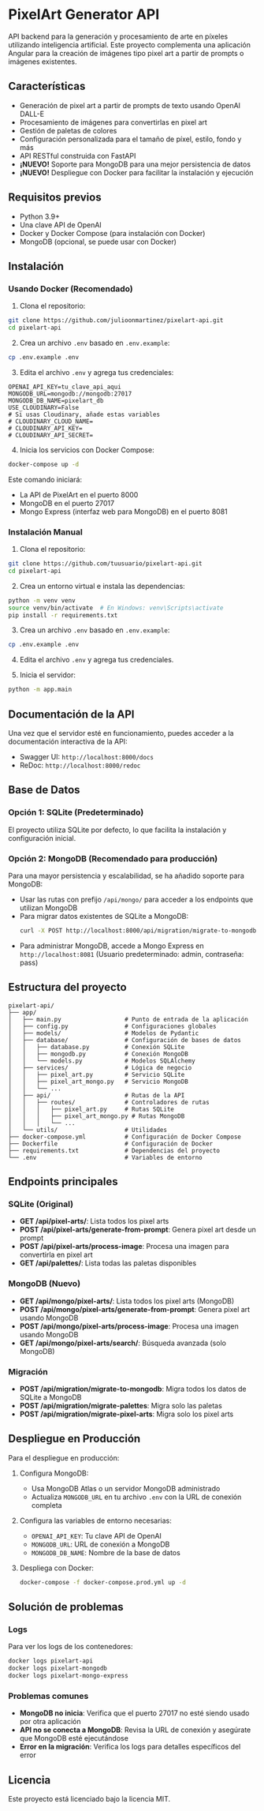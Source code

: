 # PixelArt Generator API

API backend para la generación y procesamiento de arte en píxeles utilizando inteligencia artificial. Este proyecto complementa una aplicación Angular para la creación de imágenes tipo pixel art a partir de prompts o imágenes existentes.

## Características

- Generación de pixel art a partir de prompts de texto usando OpenAI DALL-E
- Procesamiento de imágenes para convertirlas en pixel art
- Gestión de paletas de colores
- Configuración personalizada para el tamaño de píxel, estilo, fondo y más
- API RESTful construida con FastAPI
- **¡NUEVO!** Soporte para MongoDB para una mejor persistencia de datos
- **¡NUEVO!** Despliegue con Docker para facilitar la instalación y ejecución

## Requisitos previos

- Python 3.9+
- Una clave API de OpenAI
- Docker y Docker Compose (para instalación con Docker)
- MongoDB (opcional, se puede usar con Docker)

## Instalación

### Usando Docker (Recomendado)

1. Clona el repositorio:

```bash
git clone https://github.com/julioonmartinez/pixelart-api.git
cd pixelart-api
```

2. Crea un archivo `.env` basado en `.env.example`:

```bash
cp .env.example .env
```

3. Edita el archivo `.env` y agrega tus credenciales:

```
OPENAI_API_KEY=tu_clave_api_aqui
MONGODB_URL=mongodb://mongodb:27017
MONGODB_DB_NAME=pixelart_db
USE_CLOUDINARY=False
# Si usas Cloudinary, añade estas variables
# CLOUDINARY_CLOUD_NAME=
# CLOUDINARY_API_KEY=
# CLOUDINARY_API_SECRET=
```

4. Inicia los servicios con Docker Compose:

```bash
docker-compose up -d
```

Este comando iniciará:
- La API de PixelArt en el puerto 8000
- MongoDB en el puerto 27017
- Mongo Express (interfaz web para MongoDB) en el puerto 8081

### Instalación Manual

1. Clona el repositorio:

```bash
git clone https://github.com/tuusuario/pixelart-api.git
cd pixelart-api
```

2. Crea un entorno virtual e instala las dependencias:

```bash
python -m venv venv
source venv/bin/activate  # En Windows: venv\Scripts\activate
pip install -r requirements.txt
```

3. Crea un archivo `.env` basado en `.env.example`:

```bash
cp .env.example .env
```

4. Edita el archivo `.env` y agrega tus credenciales.

5. Inicia el servidor:

```bash
python -m app.main
```

## Documentación de la API

Una vez que el servidor esté en funcionamiento, puedes acceder a la documentación interactiva de la API:

- Swagger UI: `http://localhost:8000/docs`
- ReDoc: `http://localhost:8000/redoc`

## Base de Datos

### Opción 1: SQLite (Predeterminado)
El proyecto utiliza SQLite por defecto, lo que facilita la instalación y configuración inicial.

### Opción 2: MongoDB (Recomendado para producción)
Para una mayor persistencia y escalabilidad, se ha añadido soporte para MongoDB:

- Usar las rutas con prefijo `/api/mongo/` para acceder a los endpoints que utilizan MongoDB
- Para migrar datos existentes de SQLite a MongoDB:
  ```bash
  curl -X POST http://localhost:8000/api/migration/migrate-to-mongodb
  ```
- Para administrar MongoDB, accede a Mongo Express en `http://localhost:8081` 
  (Usuario predeterminado: admin, contraseña: pass)

## Estructura del proyecto

```
pixelart-api/
├── app/
│   ├── main.py                  # Punto de entrada de la aplicación
│   ├── config.py                # Configuraciones globales
│   ├── models/                  # Modelos de Pydantic
│   ├── database/                # Configuración de bases de datos
│   │   ├── database.py          # Conexión SQLite
│   │   ├── mongodb.py           # Conexión MongoDB
│   │   └── models.py            # Modelos SQLAlchemy
│   ├── services/                # Lógica de negocio
│   │   ├── pixel_art.py         # Servicio SQLite
│   │   ├── pixel_art_mongo.py   # Servicio MongoDB
│   │   └── ...
│   ├── api/                     # Rutas de la API
│   │   ├── routes/              # Controladores de rutas
│   │   │   ├── pixel_art.py     # Rutas SQLite
│   │   │   ├── pixel_art_mongo.py # Rutas MongoDB
│   │   │   └── ...
│   └── utils/                   # Utilidades
├── docker-compose.yml           # Configuración de Docker Compose
├── Dockerfile                   # Configuración de Docker
├── requirements.txt             # Dependencias del proyecto
└── .env                         # Variables de entorno
```

## Endpoints principales

### SQLite (Original)
- **GET /api/pixel-arts/**: Lista todos los pixel arts
- **POST /api/pixel-arts/generate-from-prompt**: Genera pixel art desde un prompt
- **POST /api/pixel-arts/process-image**: Procesa una imagen para convertirla en pixel art
- **GET /api/palettes/**: Lista todas las paletas disponibles

### MongoDB (Nuevo)
- **GET /api/mongo/pixel-arts/**: Lista todos los pixel arts (MongoDB)
- **POST /api/mongo/pixel-arts/generate-from-prompt**: Genera pixel art usando MongoDB
- **POST /api/mongo/pixel-arts/process-image**: Procesa una imagen usando MongoDB
- **GET /api/mongo/pixel-arts/search/**: Búsqueda avanzada (solo MongoDB)

### Migración
- **POST /api/migration/migrate-to-mongodb**: Migra todos los datos de SQLite a MongoDB
- **POST /api/migration/migrate-palettes**: Migra solo las paletas
- **POST /api/migration/migrate-pixel-arts**: Migra solo los pixel arts

## Despliegue en Producción

Para el despliegue en producción:

1. Configura MongoDB:
   - Usa MongoDB Atlas o un servidor MongoDB administrado
   - Actualiza `MONGODB_URL` en tu archivo `.env` con la URL de conexión completa

2. Configura las variables de entorno necesarias:
   - `OPENAI_API_KEY`: Tu clave API de OpenAI
   - `MONGODB_URL`: URL de conexión a MongoDB
   - `MONGODB_DB_NAME`: Nombre de la base de datos

3. Despliega con Docker:
   ```bash
   docker-compose -f docker-compose.prod.yml up -d
   ```

## Solución de problemas

### Logs
Para ver los logs de los contenedores:
```bash
docker logs pixelart-api
docker logs pixelart-mongodb
docker logs pixelart-mongo-express
```

### Problemas comunes
- **MongoDB no inicia**: Verifica que el puerto 27017 no esté siendo usado por otra aplicación
- **API no se conecta a MongoDB**: Revisa la URL de conexión y asegúrate que MongoDB esté ejecutándose
- **Error en la migración**: Verifica los logs para detalles específicos del error

## Licencia

Este proyecto está licenciado bajo la licencia MIT.